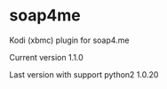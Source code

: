 soap4me
=======

Kodi (xbmc) plugin for soap4.me

Current version 1.1.0

Last version with support python2 1.0.20
